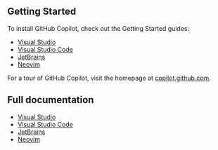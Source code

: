 ## Getting Started

To install GitHub Copilot, check out the Getting Started guides:
- [Visual Studio](visualstudio/gettingstarted.md#getting-started-with-github-copilot-in-visual-studio)
- [Visual Studio Code](visualstudiocode/gettingstarted.md#getting-started-with-github-copilot-in-visual-studio-code)
- [JetBrains](jetbrains/gettingstarted.md#getting-started-with-github-copilot-in-jetbrains)
- [Neovim](https://github.com/github/copilot.vim#getting-started)

For a tour of GitHub Copilot, visit the homepage at [copilot.github.com](https://copilot.github.com).

## Full documentation

- [Visual Studio](visualstudio)
- [Visual Studio Code](visualstudiocode)
- [JetBrains](jetbrains)
- [Neovim](https://github.com/github/copilot.vim/blob/release/doc/copilot.txt)
